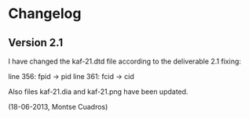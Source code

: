 Changelog
=========

Version 2.1
-----------

I have changed the kaf-21.dtd file according to the deliverable 2.1 fixing:

line 356: fpid -> pid
line 361: fcid -> cid 

Also files kaf-21.dia and kaf-21.png have been updated.

(18-06-2013, Montse Cuadros)
